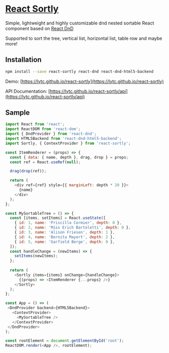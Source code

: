 # [React Sortly](https://lytc.github.io/react-sortly)
Simple, lightweight and highly customizable dnd nested sortable React component based on [React DnD](https://github.com/react-dnd/react-dnd)

Supported to sort the tree, vertical list, horizontal list, table row and maybe more!

## Installation
```bash
npm install --save react-sortly react-dnd react-dnd-html5-backend
```
Demo: [https://lytc.github.io/react-sortly](https://lytc.github.io/react-sortly)

API Documentation: [https://lytc.github.io/react-sortly/api](https://lytc.github.io/react-sortly/api)

## Sample

```js
import React from 'react';
import ReactDOM from 'react-dom';
import { DndProvider } from 'react-dnd';
import HTML5Backend from 'react-dnd-html5-backend';
import Sortly, { ContextProvider } from 'react-sortly';

const ItemRenderer = (props) => {
  const { data: { name, depth }, drag, drop } = props;
  const ref = React.useRef(null);

  drag(drop(ref));

  return (
    <div ref={ref} style={{ marginLeft: depth * 20 }}>
      {name}
    </div>
  );
};

const MySortableTree = () => {
  const [items, setItems] = React.useState([
    { id: 1, name: 'Priscilla Cormier', depth: 0 },
    { id: 2, name: 'Miss Erich Bartoletti', depth: 0 },
    { id: 3, name: 'Alison Friesen', depth: 1 },
    { id: 4, name: 'Bernita Mayert', depth: 2 },
    { id: 5, name: 'Garfield Berge', depth: 0 },
  ]);
  const handleChange = (newItems) => {
    setItems(newItems);
  };
  
  return (
    <Sortly items={items} onChange={handleChange}>
      {(props) => <ItemRenderer {...props} />}
    </Sortly>
  );
};

const App = () => (
 <DndProvider backend={HTML5Backend}>
   <ContextProvider>
     <MySortableTree />
   </ContextProvider>
 </DndProvider>
);

const rootElement = document.getElementById('root');
ReactDOM.render(<App />, rootElement);
```